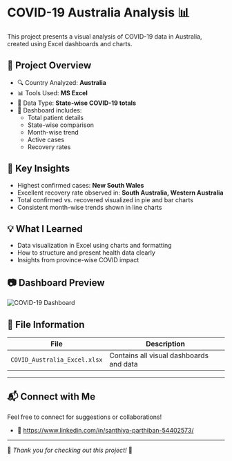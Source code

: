 # COVID-19 Australia Analysis 📊

This project presents a visual analysis of COVID-19 data in Australia, created using Excel dashboards and charts.

## 📌 Project Overview

- 🔍 Country Analyzed: **Australia**
- 📊 Tools Used: **MS Excel**
- 📅 Data Type: **State-wise COVID-19 totals**
- 📁 Dashboard includes:
  - Total patient details
  - State-wise comparison
  - Month-wise trend
  - Active cases
  - Recovery rates

## 🔎 Key Insights

- Highest confirmed cases: **New South Wales**
- Excellent recovery rate observed in: **South Australia, Western Australia**
- Total confirmed vs. recovered visualized in pie and bar charts
- Consistent month-wise trends shown in line charts

## 💡 What I Learned

- Data visualization in Excel using charts and formatting
- How to structure and present health data clearly
- Insights from province-wise COVID impact

## 📷 Dashboard Preview

![COVID-19 Dashboard](aca1ef67-5e7a-4432-bda1-d25e2ca3f9e2.png)

## 📂 File Information

| File | Description |
|------|-------------|
| `COVID_Australia_Excel.xlsx` | Contains all visual dashboards and data |

---

## 📬 Connect with Me

Feel free to connect for suggestions or collaborations!

- 🔗 https://www.linkedin.com/in/santhiya-parthiban-54402573/


---

🌟 *Thank you for checking out this project!* 🌟

